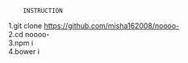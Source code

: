 		INSTRUCTION
1.git clone https://github.com/misha162008/noooo- <br>
2.cd noooo- <br>
3.npm i <br>
4.bower i <br>